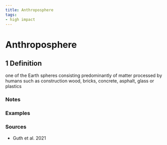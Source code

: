```yaml
---
title: Anthroposphere
tags:
- high impact
---
```


# Anthroposphere 

## 1 Definition

one of the Earth spheres consisting predominantly of matter processed by humans such as construction wood, bricks, concrete, asphalt, glass or plastics

### Notes 

### Examples 

### Sources
- Guth et al. 2021
